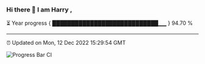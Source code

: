 ### Hi there 👋 I am Harry , 

⏳ Year progress { ████████████████████████████▁▁ } 94.70 %

---

⏰ Updated on Mon, 12 Dec 2022 15:29:54 GMT

![Progress Bar CI](https://github.com/duykhang68/duykhang68/workflows/Progress%20Bar%20CI/badge.svg)
